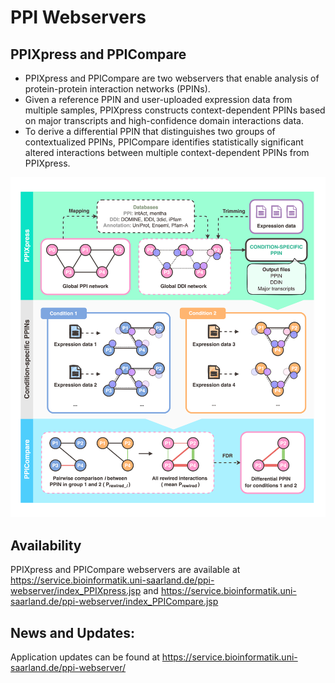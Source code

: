 # PPI Webservers
## PPIXpress and PPICompare
<ul>
  <li>PPIXpress and PPICompare are two webservers that enable analysis of protein-protein interaction networks (PPINs). </li>
  <li>Given a reference PPIN and user-uploaded expression data from multiple samples, PPIXpress constructs context-dependent PPINs based on major transcripts and high-confidence domain interactions data. </li>
  <li>To derive a differential PPIN that distinguishes two groups of contextualized PPINs, PPICompare identifies statistically significant altered interactions between multiple context-dependent PPINs from PPIXpress. </li>
</ul>

![screenshot](Figure1.png)

## Availability
PPIXpress and PPICompare webservers are available at 
https://service.bioinformatik.uni-saarland.de/ppi-webserver/index_PPIXpress.jsp and
https://service.bioinformatik.uni-saarland.de/ppi-webserver/index_PPICompare.jsp

## News and Updates:
Application updates can be found at https://service.bioinformatik.uni-saarland.de/ppi-webserver/
